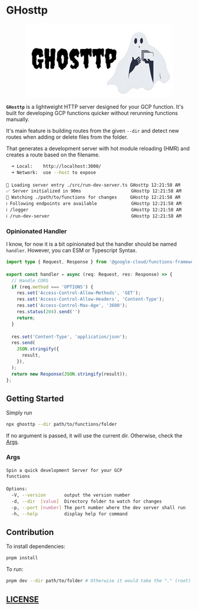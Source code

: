 # GHosttp

<p align="center">
  <img src="./docs/GHosttp.png" />
</p>

**`GHosttp`** is a lightweight HTTP server designed for your GCP function. It's built for developing GCP functions quicker without rerunning functions manually.

It's main feature is building routes from the given `--dir` and detect new routes when adding or delete files from the folder.

That generates a development server with hot module reloading (HMR) and creates a route based on the filename.

```sh
  ➜ Local:    http://localhost:3000/
  ➜ Network:  use --host to expose

🚀 Loading server entry ./src/run-dev-server.ts GHosttp 12:21:58 AM
✅ Server initialized in 90ms                   GHosttp 12:21:58 AM
👀 Watching ./path/to/functions for changes     GHosttp 12:21:58 AM
ℹ Following endpoints are available             GHosttp 12:21:58 AM
ℹ /logger                                       GHosttp 12:21:58 AM
ℹ /run-dev-server                               GHosttp 12:21:58 AM
```

### Opinionated Handler

I know, for now it is a bit opinionated but the handler should be named `handler`.
However, you can ESM or Typescript Syntax.

```ts
import type { Request, Response } from '@google-cloud/functions-framework';

export const handler = async (req: Request, res: Response) => {
  // Handle CORS
  if (req.method === 'OPTIONS') {
    res.set('Access-Control-Allow-Methods', 'GET');
    res.set('Access-Control-Allow-Headers', 'Content-Type');
    res.set('Access-Control-Max-Age', '3600');
    res.status(204).send('')
    return;
  }

  res.set('Content-Type', 'application/json');
  res.send(
    JSON.stringify({
      result,
    }),
  );
  return new Response(JSON.stringify(result));
};
```

## Getting Started

Simply run

```sh
npx ghosttp --dir path/to/functions/folder
```

If no argument is passed, it will use the current dir. Otherwise, check the [Args](#args).

### Args

```sh
Spin a quick development Server for your GCP
functions

Options:
  -V, --version       output the version number
  -d, --dir  [value]  Directory folder to watch for changes
  -p, --port [number] The port number where the dev server shall run
  -h, --help          display help for command
```

## Contribution

To install dependencies:

```bash
pnpm install
```

To run:

```bash
pnpm dev --dir path/to/folder # Otherwise it would take the "." (root)
```

## [LICENSE](./docs/LICENSE.md)
